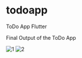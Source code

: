 # todoapp

ToDo App Flutter

Final Output of the ToDo App

![1](https://github.com/syfulsharif/toDoApp_Flutter/assets/2669892/16309b2c-848f-41c1-8005-9f1d97bbc69f)
![2](https://github.com/syfulsharif/toDoApp_Flutter/assets/2669892/cd33baed-9136-4fee-b413-2ad09c661bf6)

